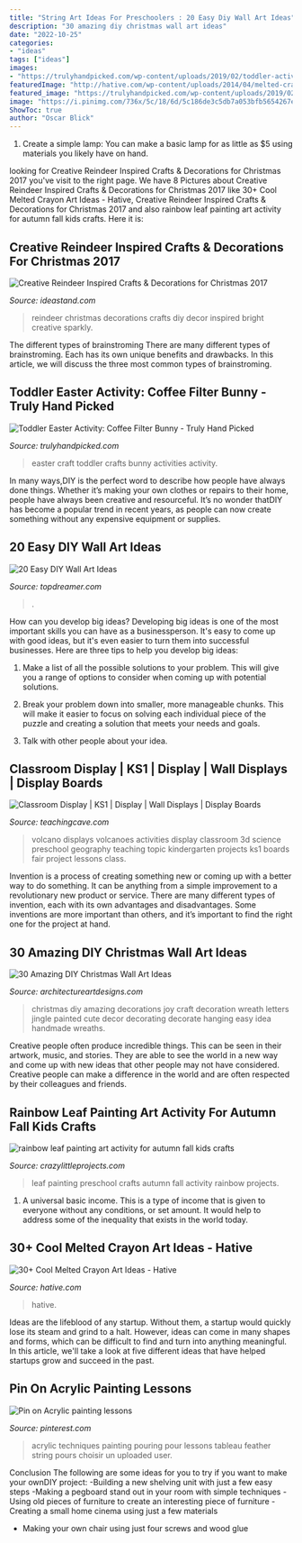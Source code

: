 ```yaml
---
title: "String Art Ideas For Preschoolers : 20 Easy Diy Wall Art Ideas"
description: "30 amazing diy christmas wall art ideas"
date: "2022-10-25"
categories:
- "ideas"
tags: ["ideas"]
images:
- "https://trulyhandpicked.com/wp-content/uploads/2019/02/toddler-activities-15510781378n4kg.jpg"
featuredImage: "http://hative.com/wp-content/uploads/2014/04/melted-crayon-art/10-gymnastics.jpg"
featured_image: "https://trulyhandpicked.com/wp-content/uploads/2019/02/toddler-activities-15510781378n4kg.jpg"
image: "https://i.pinimg.com/736x/5c/18/6d/5c186de3c5db7a053bfb5654267efe0c.jpg"
ShowToc: true
author: "Oscar Blick"
---
```



1. Create a simple lamp: You can make a basic lamp for as little as $5 using materials you likely have on hand.

	

		
looking for Creative Reindeer Inspired Crafts &amp; Decorations for Christmas 2017 you've visit to the right page. We have 8 Pictures about Creative Reindeer Inspired Crafts &amp; Decorations for Christmas 2017 like 30+ Cool Melted Crayon Art Ideas - Hative, Creative Reindeer Inspired Crafts &amp; Decorations for Christmas 2017 and also rainbow leaf painting art activity for autumn fall kids crafts. Here it is:
		
    
## Creative Reindeer Inspired Crafts &amp; Decorations For Christmas 2017

<img loading=lazy src="http://ideastand.com/wp-content/uploads/2016/10/reindeer-crafts-decorations/4-reindeer-inspired-crafts-and-decorations.jpg" onerror="this.onerror=null;this.src='https://tse1.mm.bing.net/th?id=OIP.VVtbWFMI3wN-k_nutyPR0AHaLH&amp;pid=15.1';" alt="Creative Reindeer Inspired Crafts &amp; Decorations for Christmas 2017">

_Source: ideastand.com_

>reindeer christmas decorations crafts diy decor inspired bright creative sparkly. 

	

The different types of brainstroming
There are many different types of brainstroming. Each has its own unique benefits and drawbacks. In this article, we will discuss the three most common types of brainstroming.

    
## Toddler Easter Activity: Coffee Filter Bunny - Truly Hand Picked

<img loading=lazy src="https://trulyhandpicked.com/wp-content/uploads/2019/02/toddler-activities-15510781378n4kg.jpg" onerror="this.onerror=null;this.src='https://tse2.mm.bing.net/th?id=OIP.y7YtqocWdTMbeRn0qvmNTwHaJ3&amp;pid=15.1';" alt="Toddler Easter Activity: Coffee Filter Bunny - Truly Hand Picked">

_Source: trulyhandpicked.com_

>easter craft toddler crafts bunny activities activity. 

	

In many ways,DIY is the perfect word to describe how people have always done things. Whether it’s making your own clothes or repairs to their home, people have always been creative and resourceful. It’s no wonder thatDIY has become a popular trend in recent years, as people can now create something without any expensive equipment or supplies.

    
## 20 Easy DIY Wall Art Ideas

<img loading=lazy src="https://topdreamer.com/wp-content/uploads/2013/07/enhanced-buzz-23631-1348238443-3.jpg" onerror="this.onerror=null;this.src='https://tse2.mm.bing.net/th?id=OIP.t_P2xT93kL5Cwh_fCRpObAHaLH&amp;pid=15.1';" alt="20 Easy DIY Wall Art Ideas">

_Source: topdreamer.com_

>. 

	

How can you develop big ideas?
Developing big ideas is one of the most important skills you can have as a businessperson. It's easy to come up with good ideas, but it's even easier to turn them into successful businesses. Here are three tips to help you develop big ideas:
1. Make a list of all the possible solutions to your problem. This will give you a range of options to consider when coming up with potential solutions.

2. Break your problem down into smaller, more manageable chunks. This will make it easier to focus on solving each individual piece of the puzzle and creating a solution that meets your needs and goals.

3. Talk with other people about your idea.

    
## Classroom Display | KS1 | Display | Wall Displays | Display Boards

<img loading=lazy src="https://www.teachingcave.com/wp-content/uploads/2013/10/Volcanoes.jpg" onerror="this.onerror=null;this.src='https://tse1.mm.bing.net/th?id=OIP.9BjzYoojdNQNSxkmrZVVQgHaJ3&amp;pid=15.1';" alt="Classroom Display | KS1 | Display | Wall Displays | Display Boards">

_Source: teachingcave.com_

>volcano displays volcanoes activities display classroom 3d science preschool geography teaching topic kindergarten projects ks1 boards fair project lessons class. 

	

Invention is a process of creating something new or coming up with a better way to do something. It can be anything from a simple improvement to a revolutionary new product or service. There are many different types of invention, each with its own advantages and disadvantages. Some inventions are more important than others, and it’s important to find the right one for the project at hand.

    
## 30 Amazing DIY Christmas Wall Art Ideas

<img loading=lazy src="http://www.architectureartdesigns.com/wp-content/uploads/2013/12/619.jpg" onerror="this.onerror=null;this.src='https://tse1.mm.bing.net/th?id=OIP.iem4gh_jofXsUMlBHU5XRwHaHd&amp;pid=15.1';" alt="30 Amazing DIY Christmas Wall Art Ideas">

_Source: architectureartdesigns.com_

>christmas diy amazing decorations joy craft decoration wreath letters jingle painted cute decor decorating decorate hanging easy idea handmade wreaths. 

	

Creative people often produce incredible things. This can be seen in their artwork, music, and stories. They are able to see the world in a new way and come up with new ideas that other people may not have considered. Creative people can make a difference in the world and are often respected by their colleagues and friends.

    
## Rainbow Leaf Painting Art Activity For Autumn Fall Kids Crafts

<img loading=lazy src="https://crazylittleprojects.com/wp-content/uploads/2020/08/rainbow-leaf-painting-art-activity-for-autumn-fall-kids-crafts-preschool-198x300.jpg" onerror="this.onerror=null;this.src='https://tse3.mm.bing.net/th?id=OIP.AJ1bLGrSJ2olMnWTdrbekAAAAA&amp;pid=15.1';" alt="rainbow leaf painting art activity for autumn fall kids crafts">

_Source: crazylittleprojects.com_

>leaf painting preschool crafts autumn fall activity rainbow projects. 

	

1. A universal basic income. This is a type of income that is given to everyone without any conditions, or set amount. It would help to address some of the inequality that exists in the world today.

    
## 30+ Cool Melted Crayon Art Ideas - Hative

<img loading=lazy src="http://hative.com/wp-content/uploads/2014/04/melted-crayon-art/10-gymnastics.jpg" onerror="this.onerror=null;this.src='https://tse2.mm.bing.net/th?id=OIP.znXxIh5UvBw51Ktxt235XgHaJ4&amp;pid=15.1';" alt="30+ Cool Melted Crayon Art Ideas - Hative">

_Source: hative.com_

>hative. 

	

Ideas are the lifeblood of any startup. Without them, a startup would quickly lose its steam and grind to a halt. However, ideas can come in many shapes and forms, which can be difficult to find and turn into anything meaningful. In this article, we'll take a look at five different ideas that have helped startups grow and succeed in the past.

    
## Pin On Acrylic Painting Lessons

<img loading=lazy src="https://i.pinimg.com/736x/5c/18/6d/5c186de3c5db7a053bfb5654267efe0c.jpg" onerror="this.onerror=null;this.src='https://tse3.mm.bing.net/th?id=OIP.NS7R-Jj7EzXORryPHUVqRQHaJ3&amp;pid=15.1';" alt="Pin on Acrylic painting lessons">

_Source: pinterest.com_

>acrylic techniques painting pouring pour lessons tableau feather string pours choisir un uploaded user. 

	

Conclusion
The following are some ideas for you to try if you want to make your ownDIY project: 
-Building a new shelving unit with just a few easy steps 
-Making a pegboard stand out in your room with simple techniques 
-Using old pieces of furniture to create an interesting piece of furniture 
-Creating a small home cinema using just a few materials 
- Making your own chair using just four screws and wood glue

